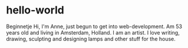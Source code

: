 # hello-world
Beginnetje
Hi, I'm Anne, just begun to get into web-development. Am 53 years old and living in Amsterdam, Holland. I am an artist. I love writing, drawing, sculpting and designing lamps and other stuff for the house.
